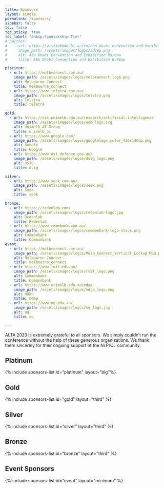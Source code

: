 ```yaml
---
title: Sponsors
layout: single
permalink: /sponsors/
sidebar: false
toc: false
toc_sticky: true
toc_label: "&nbsp;Sponsorship Tier"
# partner:
#   - url: https://visitabudhabi.ae/en/abu-dhabi-convention-and-exhibition-bureau
#     image_path: /assets/images/logos/adceb.png
#     alt: Abu Dhabi Convention and Exhibition Bureau
#     title: Abu Dhabi Convention and Exhibition Bureau

platinum:
  - url: https://melbconnect.com.au/
    image_path: /assets/images/logos/melbconnect_logo.png
    alt: Melbourne Connect
    title: melbourne_connect
  - url: https://www.telstra.com.au/
    image_path: /assets/images/logos/telstra.png
    alt: Telstra
    title: telstra

gold:
  - url: https://cis.unimelb.edu.au/research/artificial-intelligence
    image_path: /assets/images/logos/uom_logo.svg
    alt: Unimelb AI Group
    title: unimelb_ai
  - url: https://www.google.com/
    image_path: /assets/images/logos/googlelogo_color_416x140dp.png
    alt: Google
    title: Google
  - url: https://www.dst.defence.gov.au/
    image_path: /assets/images/logos/dstg_logo.png
    alt: DSTG
    title: dstg

silver:
  - url: https://www.seek.com.au/
    image_path: /assets/images/logos/seek.png
    alt: Seek
    title: seek

bronze:
  - url: https://redenlab.com/
    image_path: /assets/images/logos/redenlab-logo.jpg
    alt: Redenlab
    title: Redenlab
  - url: https://www.commbank.com.au/
    image_path: /assets/images/logos/commonbank-logo-stack.png
    alt: Commonbank
    title: Commonbank
event:
  - url: https://melbconnect.com.au/
    image_path: /assets/images/logos/Melb_Connect_Vertical_Lockup_RGB.png
    alt: Melbourne Connect
    title: melbourne_connect
  - url: https://www.rmit.edu.au/
    image_path: /assets/images/logos/rmit_logo.png
    alt: Commonbank
    title: Commonbank
  - url: https://www.unimelb.edu.au/mdap
    image_path: /assets/images/logos/mdap_logo.png
    alt: MDAP
    title: mdap
  - url: https://www.mq.edu.au/
    image_path: /assets/images/logos/mq_logo.jpg
    alt: mq
    title: mq

---
```


ALTA 2023 is extremely grateful to all sponsors. We simply couldn’t run the conference without the help of these generous organizations. We thank them sincerely for their ongoing support of the NLP/CL community.

<!-- If your organization would like to sponsor EMNLP or other conferences in the ACL family,
please refer to our [**Sponsorship Booklet**](/downloads/Sponsorship brochure for ACL 2022 conferences - 2022-07-03-3.pdf)
for information about sponsorship rates and benefits. -->

<style>
.sponsors-list { justify-content: flex-start; }
.sponsors-list > a {
  display: flex;
  flex-direction: row;
  justify-content: center;
  background-color: #fff;
  border: 1px solid #d3d3d3;
  border-radius: 5px;
  align-items: center;
  margin: 0.2em;
  padding: 0.5em;
  text-align: center;
}
.sponsors-list a { text-decoration: none; }
.sponsors-list > a > .dummy-padding { margin-top: 100%; }
.sponsors-list > a > img { margin: 0; }
.sponsors-list > a:hover { box-shadow: 0 0 10px #00000044; }
.sponsors-list > a:hover > img { box-shadow: none !important; }
</style>

<!-- ## Supporting Partner

{% include sponsors-list id="partner" layout="third" %} -->

<!-- ## Diamond

{% include sponsors-list id="diamond" layout="third" %} -->

## Platinum

{% include sponsors-list id="platinum" layout="big"%}

## Gold

{% include sponsors-list id="gold" layout="third" %}

## Silver

{% include sponsors-list id="silver" layout="third" %}

## Bronze

{% include sponsors-list id="bronze" layout="third" %}

## Event Sponsors

{% include sponsors-list id="event" layout="minimum" %}

<!-- ## Diversity and Inclusion: Champion

{% include sponsors-list id="di_champion" layout="third" %} -->
